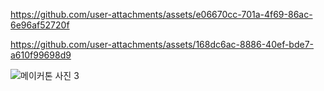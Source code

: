 

https://github.com/user-attachments/assets/e06670cc-701a-4f69-86ac-6e96af52720f



https://github.com/user-attachments/assets/168dc6ac-8886-40ef-bde7-a610f99698d9

![메이커톤 사진 3](https://github.com/user-attachments/assets/89df2cdf-08c3-47e8-bdc8-7456a9456a1c)
